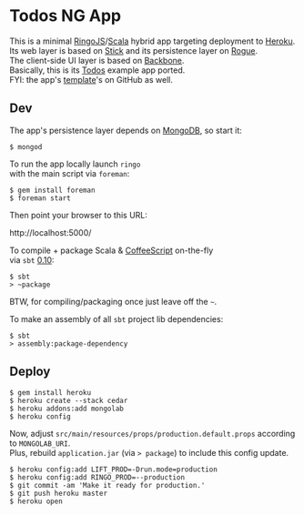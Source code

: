 # Todos NG App

This is a minimal [RingoJS]/[Scala] hybrid app targeting deployment to [Heroku]. <br>
Its web layer is based on [Stick] and its persistence layer on [Rogue]. <br>
The client-side UI layer is based on [Backbone]. <br>
Basically, this is its [Todos] example app ported. <br>
FYI: the app's [template]'s on GitHub as well.

## Dev

The app's persistence layer depends on [MongoDB], so start it:

    $ mongod

To run the app locally launch `ringo` <br>
with the main script via `foreman`:

    $ gem install foreman
    $ foreman start

Then point your browser to this URL:

  http://localhost:5000/

To compile + package Scala & [CoffeeScript] on-the-fly <br>
via `sbt` [0.10]:

    $ sbt
    > ~package

BTW, for compiling/packaging once just leave off the `~`.

To make an assembly of all `sbt` project lib dependencies:

    $ sbt
    > assembly:package-dependency

## Deploy

    $ gem install heroku
    $ heroku create --stack cedar
    $ heroku addons:add mongolab
    $ heroku config

Now, adjust `src/main/resources/props/production.default.props` according to `MONGOLAB_URI`. <br>
Plus, rebuild `application.jar` (via `> package`) to include this config update.

    $ heroku config:add LIFT_PROD=-Drun.mode=production
    $ heroku config:add RINGO_PROD=--production
    $ git commit -am 'Make it ready for production.'
    $ git push heroku master
    $ heroku open


  [RingoJS]:      http://ringojs.org/
  [Scala]:        http://www.scala-lang.org/
  [Heroku]:       http://www.heroku.com/
  [Stick]:        https://github.com/hns/stick#readme
  [Rogue]:        http://engineering.foursquare.com/2011/01/21/rogue-a-type-safe-scala-dsl-for-querying-mongodb/
  [Backbone]:     http://documentcloud.github.com/backbone/
  [Todos]:        http://documentcloud.github.com/backbone/docs/todos.html
  [template]:     https://github.com/robi42/jvm-ng-app
  [MongoDB]:      http://www.mongodb.org/
  [CoffeeScript]: http://coffeescript.org/
  [0.10]:         https://github.com/harrah/xsbt/wiki/Setup
